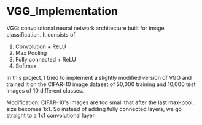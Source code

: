 # VGG_Implementation

VGG: convolutional neural network architecture built for image classification.
It consists of 

1. Convolution + ReLU
2. Max Pooling
3. Fully connected + ReLU
4. Softmax


In this project, I tried to implement a slightly modified version of VGG and trained it on the CIFAR-10 image dataset of 50,000 training and 10,000 test images of 10 different classes. 

Modification: CIFAR-10's images are too small that after the last max-pool, size becomes 1x1. So instead of adding fully 
connected layers, we go straight to a 1x1 convolutional layer.
